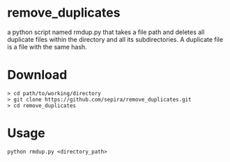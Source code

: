 # remove_duplicates
a python script named rmdup.py that takes a file path and deletes
all duplicate files within the directory and all its subdirectories. A duplicate file is a file with the
same hash.

# Download 
```
> cd path/to/working/directory
> git clone https://github.com/sepira/remove_duplicates.git
> cd remove_duplicates
```

# Usage
```
python rmdup.py <directory_path>
```
